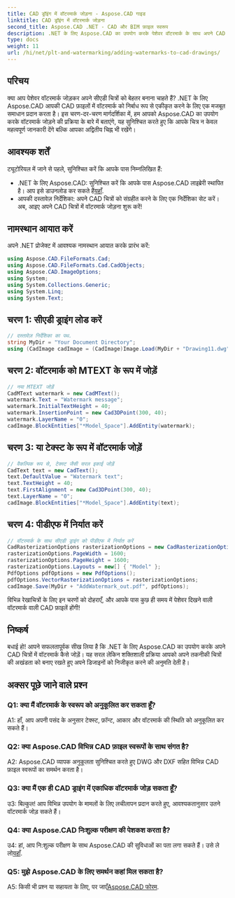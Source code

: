 ```yaml
---
title: CAD ड्रॉइंग में वॉटरमार्क जोड़ना - Aspose.CAD गाइड
linktitle: CAD ड्रॉइंग में वॉटरमार्क जोड़ना
second_title: Aspose.CAD .NET - CAD और BIM फ़ाइल स्वरूप
description: .NET के लिए Aspose.CAD का उपयोग करके पेशेवर वॉटरमार्क के साथ अपने CAD चित्रों को बेहतर बनाएं। वैयक्तिकृत और आकर्षक डिज़ाइन के लिए हमारी चरण-दर-चरण मार्गदर्शिका का पालन करें।
type: docs
weight: 11
url: /hi/net/plt-and-watermarking/adding-watermarks-to-cad-drawings/
---
```

## परिचय

क्या आप पेशेवर वॉटरमार्क जोड़कर अपने सीएडी चित्रों को बेहतर बनाना चाहते हैं? .NET के लिए Aspose.CAD आपकी CAD फ़ाइलों में वॉटरमार्क को निर्बाध रूप से एकीकृत करने के लिए एक मजबूत समाधान प्रदान करता है। इस चरण-दर-चरण मार्गदर्शिका में, हम आपको Aspose.CAD का उपयोग करके वॉटरमार्क जोड़ने की प्रक्रिया के बारे में बताएंगे, यह सुनिश्चित करते हुए कि आपके चित्र न केवल महत्वपूर्ण जानकारी देंगे बल्कि आपका अद्वितीय चिह्न भी रखेंगे।

## आवश्यक शर्तें

ट्यूटोरियल में जाने से पहले, सुनिश्चित करें कि आपके पास निम्नलिखित हैं:
-  .NET के लिए Aspose.CAD: सुनिश्चित करें कि आपके पास Aspose.CAD लाइब्रेरी स्थापित है। आप इसे डाउनलोड कर सकते हैं[यहाँ](https://releases.aspose.com/cad/net/).
- आपकी दस्तावेज़ निर्देशिका: अपने CAD चित्रों को संग्रहीत करने के लिए एक निर्देशिका सेट करें।
अब, आइए अपने CAD चित्रों में वॉटरमार्क जोड़ना शुरू करें!

## नामस्थान आयात करें

अपने .NET प्रोजेक्ट में आवश्यक नामस्थान आयात करके प्रारंभ करें:

```csharp
using Aspose.CAD.FileFormats.Cad;
using Aspose.CAD.FileFormats.Cad.CadObjects;
using Aspose.CAD.ImageOptions;
using System;
using System.Collections.Generic;
using System.Linq;
using System.Text;
```

## चरण 1: सीएडी ड्राइंग लोड करें

```csharp
// दस्तावेज़ निर्देशिका का पथ.
string MyDir = "Your Document Directory";
using (CadImage cadImage = (CadImage)Image.Load(MyDir + "Drawing11.dwg")) {
```

## चरण 2: वॉटरमार्क को MTEXT के रूप में जोड़ें

```csharp
// नया MTEXT जोड़ें
CadMText watermark = new CadMText();
watermark.Text = "Watermark message";
watermark.InitialTextHeight = 40;
watermark.InsertionPoint = new Cad3DPoint(300, 40);
watermark.LayerName = "0";
cadImage.BlockEntities["*Model_Space"].AddEntity(watermark);
```

## चरण 3: या टेक्स्ट के रूप में वॉटरमार्क जोड़ें

```csharp
// वैकल्पिक रूप से, टेक्स्ट जैसी सरल इकाई जोड़ें
CadText text = new CadText();
text.DefaultValue = "Watermark text";
text.TextHeight = 40;
text.FirstAlignment = new Cad3DPoint(300, 40);
text.LayerName = "0";
cadImage.BlockEntities["*Model_Space"].AddEntity(text);
```

## चरण 4: पीडीएफ में निर्यात करें

```csharp
// वॉटरमार्क के साथ सीएडी ड्राइंग को पीडीएफ में निर्यात करें
CadRasterizationOptions rasterizationOptions = new CadRasterizationOptions();
rasterizationOptions.PageWidth = 1600;
rasterizationOptions.PageHeight = 1600;
rasterizationOptions.Layouts = new[] { "Model" };
PdfOptions pdfOptions = new PdfOptions();
pdfOptions.VectorRasterizationOptions = rasterizationOptions;
cadImage.Save(MyDir + "AddWatermark_out.pdf", pdfOptions);
```

विभिन्न रेखाचित्रों के लिए इन चरणों को दोहराएँ, और आपके पास कुछ ही समय में पेशेवर दिखने वाली वॉटरमार्क वाली CAD फ़ाइलें होंगी!

## निष्कर्ष

बधाई हो! आपने सफलतापूर्वक सीख लिया है कि .NET के लिए Aspose.CAD का उपयोग करके अपने CAD चित्रों में वॉटरमार्क कैसे जोड़ें। यह सरल लेकिन शक्तिशाली प्रक्रिया आपको अपने तकनीकी चित्रों की अखंडता को बनाए रखते हुए अपने डिजाइनों को निजीकृत करने की अनुमति देती है।

## अक्सर पूछे जाने वाले प्रश्न

### Q1: क्या मैं वॉटरमार्क के स्वरूप को अनुकूलित कर सकता हूँ?

A1: हाँ, आप अपनी पसंद के अनुसार टेक्स्ट, फ़ॉन्ट, आकार और वॉटरमार्क की स्थिति को अनुकूलित कर सकते हैं।

### Q2: क्या Aspose.CAD विभिन्न CAD फ़ाइल स्वरूपों के साथ संगत है?

A2: Aspose.CAD व्यापक अनुकूलता सुनिश्चित करते हुए DWG और DXF सहित विभिन्न CAD फ़ाइल स्वरूपों का समर्थन करता है।

### Q3: क्या मैं एक ही CAD ड्राइंग में एकाधिक वॉटरमार्क जोड़ सकता हूँ?

उ3: बिल्कुल! आप विभिन्न उपयोग के मामलों के लिए लचीलापन प्रदान करते हुए, आवश्यकतानुसार उतने वॉटरमार्क जोड़ सकते हैं।

### Q4: क्या Aspose.CAD निःशुल्क परीक्षण की पेशकश करता है?

उ4: हां, आप नि:शुल्क परीक्षण के साथ Aspose.CAD की सुविधाओं का पता लगा सकते हैं। उसे ले लो[यहाँ](https://releases.aspose.com/).

### Q5: मुझे Aspose.CAD के लिए समर्थन कहां मिल सकता है?

 A5: किसी भी प्रश्न या सहायता के लिए, पर जाएँ[Aspose.CAD फोरम](https://forum.aspose.com/c/cad/19).